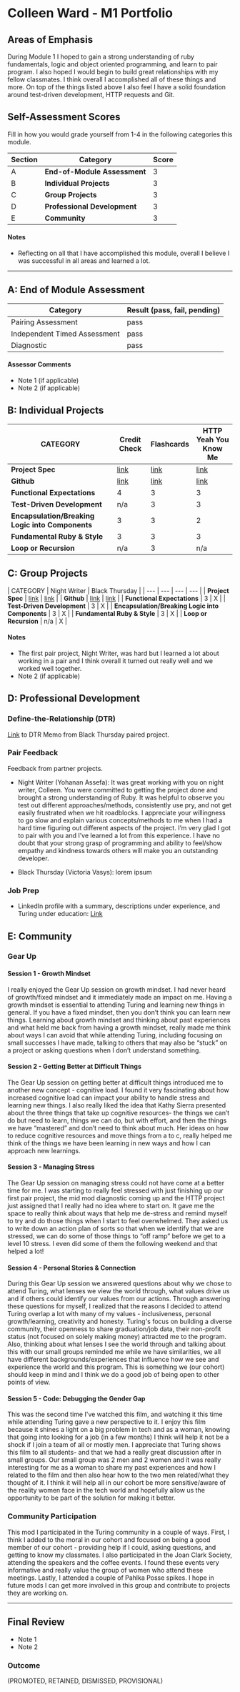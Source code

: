 # Colleen Ward - M1 Portfolio

## Areas of Emphasis

During Module 1 I hoped to gain a strong understanding of ruby fundamentals, logic and object oriented programming, and learn to pair program. I also hoped I would begin to build great relationships with my fellow classmates. I think overall I accomplished all of these things and more. On top of the things listed above I also feel I have a solid foundation around test-driven development, HTTP requests and Git.

## Self-Assessment Scores

Fill in how you would grade yourself from 1-4 in the following categories this module.

| Section | Category | Score |
| --- | ----- | --- |
| A | **End-of-Module Assessment** | 3 |
| B | **Individual Projects** | 3 |
| C | **Group Projects** | 3 |
| D | **Professional Development** | 3|
| E | **Community** | 3 |

#### Notes

*   Reflecting on all that I have accomplished this module, overall I believe I was successful in all areas and learned a lot.

------------------------------------------------

## A: End of Module Assessment

| Category | Result (pass, fail, pending) |
| ----- | --- |
| Pairing Assessment | pass |
| Independent Timed Assessment | pass |
| Diagnostic | pass |

#### Assessor Comments

*   Note 1 (if applicable)
*   Note 2 (if applicable)


## B: Individual Projects

| CATEGORY | Credit Check | Flashcards | HTTP Yeah You Know Me |
| --- | --- | --- | --- |
| **Project Spec** | [link](http://backend.turing.io/module1/projects/credit_check) | [link](http://backend.turing.io/module1/projects/flashcards) | [link](http://backend.turing.io/module1/projects/http_yeah_you_know_me) |
| **Github** | [link](https://github.com/caward12/credit_check) | [link](https://github.com/caward12/flashcards) | [link](https://github.com/caward12/http) |
| **Functional Expectations** | 4 | 3 | 3 |
| **Test-Driven Development** | n/a | 3 | 3 |
| **Encapsulation/Breaking Logic into Components** | 3 | 3 | 2 |
| **Fundamental Ruby & Style** | 3 | 3 | 3 |
| **Loop or Recursion** | n/a | 3 | n/a |


## C: Group Projects

| CATEGORY | Night Writer | Black Thursday |
| --- | --- | --- | --- |
| **Project Spec** | [link](http://backend.turing.io/module1/projects/night_writer) | [link](http://backend.turing.io/module1/projects/black_thursday) |
| **Github** | [link](https://github.com/caward12/night_writer) | [link](https://github.com/VictoriaVasys/black_thursday) |
| **Functional Expectations** | 3 | X |
| **Test-Driven Development** | 3 | X |
| **Encapsulation/Breaking Logic into Components** | 3 | X |
| **Fundamental Ruby & Style** | 3 | X |
| **Loop or Recursion** | n/a | X |

#### Notes

*   The first pair project, Night Writer, was hard but I learned a lot about working in a pair and I think overall it turned out really well and we worked well together.
*   Note 2 (if applicable)


## D: Professional Development

### Define-the-Relationship (DTR)

[Link](https://docs.google.com/document/d/1gH9N_HOmWGA5-2BGc6aPBe8VJU40xumkAr4k8k2rEzU/edit) to DTR Memo from Black Thursday paired project.

### Pair Feedback

Feedback from partner projects.

*   Night Writer (Yohanan Assefa): It was great working with you on night writer, Colleen. You were committed to getting the project done and brought a strong understanding of Ruby. It was helpful to observe you test out different approaches/methods, consistently use pry, and not get easily frustrated when we hit roadblocks. I appreciate your willingness to go slow and explain various concepts/methods to me when I had a hard time figuring out different aspects of the project. I’m very glad I got to pair with you and I’ve learned a lot from this experience. I have no doubt that your strong grasp of programming and ability to feel/show empathy and kindness towards others will make you an outstanding developer.

*   Black Thursday (Victoria Vasys): lorem ipsum

### Job Prep

*   LinkedIn profile with a summary, descriptions under experience, and Turing under education: [Link](https://www.linkedin.com/in/colleen-ward/)

## E: Community

### Gear Up

#### Session 1 - Growth Mindset
I really enjoyed the Gear Up session on growth mindset. I had never heard of growth/fixed mindset and it immediately made an impact on me. Having a growth mindset is essential to attending Turing and learning new things in general. If you have a fixed mindset, then you don’t think you can learn new things. Learning about growth mindset and thinking about past experiences and what held me back from having a growth mindset, really made me think about ways I can avoid that while attending Turing, including focusing on small successes I have made, talking to others that may also be “stuck” on a project or asking questions when I don’t understand something.

#### Session 2 - Getting Better at Difficult Things
The Gear Up session on getting better at difficult things introduced me to another new concept - cognitive load. I found it very fascinating about how increased cognitive load can impact your ability to handle stress and learning new things. I also really liked the idea that Kathy Sierra presented about the three things that take up cognitive resources- the things we can’t do but need to learn, things we can do, but with effort, and then the things we have “mastered” and don’t need to think about much. Her ideas on how to reduce cognitive resources and move things from a to c, really helped me think of the things we have been learning in new ways and how I can approach new learnings.

#### Session 3 - Managing Stress
The Gear Up session on managing stress could not have come at a better time for me. I was starting to really feel stressed with just finishing up our first pair project, the mid mod diagnostic coming up and the HTTP project just assigned that I really had no idea where to start on. It gave me the space to really think about ways that help me de-stress and remind myself to try and do those things when I start to feel overwhelmed. They asked us to write down an action plan of sorts so that when we identify that we are stressed, we can do some of those things to “off ramp” before we get to a level 10 stress. I even did some of them the following weekend and that helped a lot!

#### Session 4 - Personal Stories & Connection
During this Gear Up session we answered questions about why we chose to attend Turing, what lenses we view the world through, what values drive us and if others could identify our values from our actions. Through answering these questions for myself, I realized that the reasons I decided to attend Turing overlap a lot with many of my values - inclusiveness, personal growth/learning, creativity and honesty. Turing's focus on building a diverse community, their openness to share graduation/job data, their non-profit status (not focused on solely making money) attracted me to the program. Also, thinking about what lenses I see the world through and talking about this with our small groups reminded me while we have similarities, we all have different backgrounds/experiences that influence how we see and experience the world and this program. This is something we (our cohort) should keep in mind and I think we do a good job of being open to other points of view.

#### Session 5 - Code: Debugging the Gender Gap
This was the second time I've watched this film, and watching it this time while attending Turing gave a new perspective to it. I enjoy this film because it shines a light on a big problem in tech and as a woman, knowing that going into looking for a job (in a few months) I think will help it not be a shock if I join a team of all or mostly men. I appreciate that Turing shows this film to all students- and that we had a really great discussion after in small groups. Our small group was 2 men and 2 women and it was really interesting for me as a woman to share my past experiences and how I related to the film and then also hear how to the two men related/what they thought of it. I think it will help all in our cohort be more sensitive/aware of the reality women face in the tech world and hopefully allow us the opportunity to be part of the solution for making it better.

### Community Participation
This mod I participated in the Turing community in a couple of ways. First, I think I added to the moral in our cohort and focused on being a good member of our cohort - providing help if I could, asking questions, and getting to know my classmates. I also participated in the Joan Clark Society, attending the speakers and the coffee events. I found these events very informative and really value the group of women who attend these meetings. Lastly, I attended a couple of Pahlka Posse spikes. I hope in future mods I can get more involved in this group and contribute to projects they are working on.

-------------------------------------------------------------

## Final Review

*   Note 1
*   Note 2

### Outcome

(PROMOTED, RETAINED, DISMISSED, PROVISIONAL)
